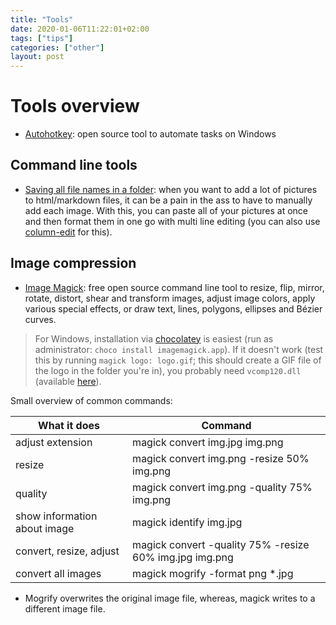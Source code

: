 ```yaml
---
title: "Tools"
date: 2020-01-06T11:22:01+02:00
tags: ["tips"]
categories: ["other"]
layout: post
---
```


# Tools overview

- [Autohotkey](https://www.autohotkey.com/): open source tool to automate tasks on Windows

## Command line tools 

- [Saving all file names in a folder](https://dottech.org/158216/how-to-easily-copy-all-names-of-files-in-a-folder-in-windows-guide/): when you want to add a lot of pictures to html/markdown files, it can be a pain in the ass to have to manually add each image. With this, you can paste all of your pictures at once and then format them in one go with multi line editing (you can also use [column-edit](https://stackoverflow.com/questions/50028649/multiline-column-copy-paste-in-vs-code#50029093) for this).

## Image compression
- [Image Magick](https://imagemagick.org): free open source command line tool to resize, flip, mirror, rotate, distort, shear and transform images, adjust image colors, apply various special effects, or draw text, lines, polygons, ellipses and Bézier curves.
> For Windows, installation via [chocolatey](https://chocolatey.org/packages/imagemagick.app) is easiest (run as administrator: `choco install imagemagick.app`). If it doesn't work (test this by running `magick logo: logo.gif`; this should create a GIF file of the logo in the folder you're in), you probably need `vcomp120.dll` (available [here](https://support.microsoft.com/en-us/help/2977003/the-latest-supported-visual-c-downloads)).

Small overview of common commands:

What it does | Command
--- | ---
adjust extension | magick convert img.jpg img.png
resize | magick convert img.png -resize 50% img.png
quality | magick convert img.png -quality 75% img.png
show information about image | magick identify img.jpg
convert, resize, adjust | magick convert -quality 75% -resize 60% img.jpg img.png
convert all images | magick mogrify -format png *.jpg

- Mogrify overwrites the original image file, whereas, magick writes to a different image file.
